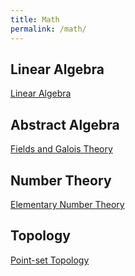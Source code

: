 ```yaml
---
title: Math
permalink: /math/
---
```


## Linear Algebra

  [Linear Algebra](https://stmsy.github.io/linearalgebra/)

## Abstract Algebra

  [Fields and Galois Theory](https://stmsy.github.io/fieldsandgaloistheory/)

## Number Theory

  [Elementary Number Theory](https://stmsy.github.io/elementarynumbertheory/)

## Topology

  [Point-set Topology](https://stmsy.github.io/pointsettopology/)
